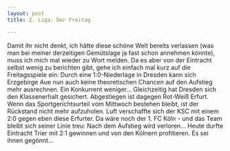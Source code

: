 ```yaml
---
layout: post
title: 2. Liga: Der Freitag

---
```


Damit ihr nicht denkt, ich hätte diese schöne Welt bereits verlassen (was man bei meiner derzeitigen Gemütslage ja fast schon annehmen könnte), muss ich mich mal wieder zu Wort melden. Da es aber von der Eintracht selbst wenig zu berichten gibt, gehe ich einfach mal kurz auf die Freitagsspiele ein: Durch eine 1:0-Niederlage in Dresden kann sich Erzgebirge Aue nun auch keine theoretischen Chancen auf den Aufstieg mehr ausrechnen. Ein Konkurrent weniger... Gleichzeitig hat Dresden sich den Klassenerhalt gesichert. Abgestiegen ist dagegen Rot-Weiß Erfurt. Wenn das Sportgerichtsurteil vom Mittwoch bestehen bleibt, ist der Rückstand nicht mehr aufzuholen. Luft verschaffte sich der KSC mit einem 2:0 gegen eben diese Erfurter. Da wäre noch der 1. FC Köln - und das Team bleibt sich seiner Linie treu: Nach dem Aufstieg wird verloren... Heute durfte Eintracht Trier mit 2:1 gewinnen und von den Kölnern profitieren. Es sei ihnen gegönnt...


